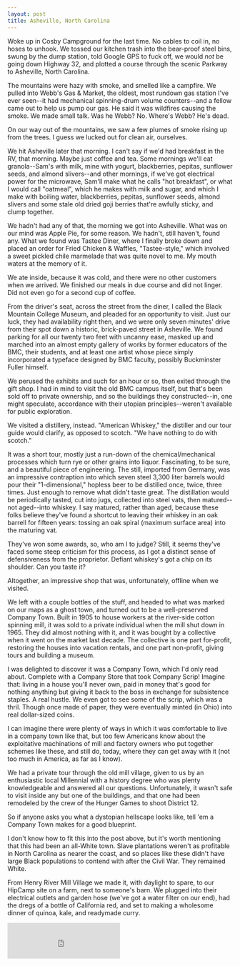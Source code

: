 ```yaml
---
layout: post
title: Asheville, North Carolina
---
```


Woke up in Cosby Campground for the last time. No cables to coil in, no hoses to unhook. We tossed our kitchen trash into the bear-proof steel bins, swung by the dump station, told Google GPS to fuck off, we would *not* be going down Highway 32, and plotted a course through the scenic Parkway to Asheville, North Carolina.

The mountains were hazy with smoke, and smelled like a campfire. We pulled into Webb's Gas & Market, the oldest, most rundown gas station I've ever seen--it had mechanical spinning-drum volume counters--and a fellow came out to help us pump our gas. He said it was wildfires causing the smoke. We made small talk. Was he Webb? No. Where's Webb? He's dead.

On our way out of the mountains, we saw a few plumes of smoke rising up from the trees. I guess we lucked out for clean air, ourselves.

We hit Asheville later that morning. I can't say if we'd had breakfast in the RV, that morning. Maybe just coffee and tea. Some mornings we'll eat granola--Sam's with milk, mine with yogurt, blackberries, pepitas, sunflower seeds, and almond slivers--and other mornings, if we've got electrical power for the microwave, Sam'll make what he calls "hot breakfast", or what I would call "oatmeal", which he makes with milk and sugar, and which I make with boiling water, blackberries, pepitas, sunflower seeds, almond slivers and some stale old dried goji berries that're awfully sticky, and clump together.

We hadn't had any of that, the morning we got into Asheville. What was on our mind was Apple Pie, for some reason. We hadn't, still haven't, found any. What we found was Tastee Diner, where I finally broke down and placed an order for Fried Chicken & Waffles, "Tastee-style," which involved a sweet pickled chile marmelade that was quite novel to me. My mouth waters at the memory of it.

We ate inside, because it was cold, and there were no other customers when we arrived. We finished our meals in due course and did not linger. Did not even go for a second cup of coffee.

From the driver's seat, across the street from the diner, I called the Black Mountain College Museum, and pleaded for an opportunity to visit. Just our luck, they had availability right then, and we were only seven minutes' drive from their spot down a historic, brick-paved street in Asheville. We found parking for all our twenty two feet with uncanny ease, masked up and marched into an almost empty gallery of works by former educators of the BMC, their students, and at least one artist whose piece simply incorporated a typeface designed by BMC faculty, possibly Buckminster Fuller himself.

We perused the exhibits and such for an hour or so, then exited through the gift shop. I had in mind to visit the old BMC campus itself, but that's been sold off to private ownership, and so the buildings they constructed--in, one might speculate, accordance with their utopian principles--weren't available for public exploration.

We visited a distillery, instead. "American Whiskey," the distiller and our tour guide would clarify, as opposed to scotch. "We have nothing to do with scotch."

It was a short tour, mostly just a run-down of the chemical/mechanical processes which turn rye or other grains into liquor. Fascinating, to be sure, and a beautiful piece of engineering. The still, imported from Germany, was an impressive contraption into which seven steel 3,300 liter barrels would pour their "1-dimensional," hopless beer to be distilled once, twice, three times. Just enough to remove what didn't taste great. The distillation would be periodically tasted, cut into jugs, collected into steel vats, then matured--not aged--into whiskey. I say matured, rather than aged, because these folks believe they've found a shortcut to leaving their whiskey in an oak barrell for fifteen years: tossing an oak spiral (maximum surface area) into the maturing vat.

They've won some awards, so, who am I to judge? Still, it seems they've faced some steep criticism for this process, as I got a distinct sense of defensiveness from the proprietor. Defiant whiskey's got a chip on its shoulder. Can you taste it?

Altogether, an impressive shop that was, unfortunately, offline when we visited.

We left with a couple bottles of the stuff, and headed to what was marked on our maps as a ghost town, and turned out to be a well-preserved Company Town. Built in 1905 to house workers at the river-side cotton spinning mill, it was sold to a private individual when the mill shut down in 1965. They did almost nothing with it, and it was bought by a collective when it went on the market last decade. The collective is one part for-profit, restoring the houses into vacation rentals, and one part non-profit, giving tours and building a museum.

I was delighted to discover it was a Company Town, which I'd only read about. Complete with a Company Store that took Company Scrip! Imagine that: living in a house you'll never own, paid in money that's good for nothing anything but giving it back to the boss in exchange for subsistence staples. A real hustle. We even got to see some of the scrip, which was a thril. Though once made of paper, they were eventually minted (in Ohio) into real dollar-sized coins.

I can imagine there were plenty of ways in which it was comfortable to live in a company town like that, but too few Americans know about the exploitative machinations of mill and factory owners who put together schemes like these, and still do, today, where they can get away with it (not too much in America, as far as I know).

We had a private tour through the old mill village, given to us by an enthusiastic local Millennial with a history degree who was plenty knowledgeable and answered all our questions. Unfortunately, it wasn't safe to visit inside any but one of the buildings, and that one had been remodeled by the crew of the Hunger Games to shoot District 12.

So if anyone asks you what a dystopian hellscape looks like, tell 'em a Company Town makes for a good blueprint.

I don't know how to fit this into the post above, but it's worth mentioning that this had been an all-White town. Slave plantations weren't as profitable in North Carolina as nearer the coast, and so places like these didn't have large Black populations to contend with after the Civil War. They remained White.

From Henry River Mill Village we made it, with daylight to spare, to our HipCamp site on a farm, next to someone's barn. We plugged into their electrical outlets and garden hose (we've got a water filter on our end), had the dregs of a bottle of California red, and set to making a wholesome dinner of quinoa, kale, and readymade curry.

<iframe src="https://open.spotify.com/embed/track/6okgBrpsKHFhmUEN7bHAEr" width="50%" height="80" frameborder="0" allowtransparency="true" allow="encrypted-media"></iframe>
